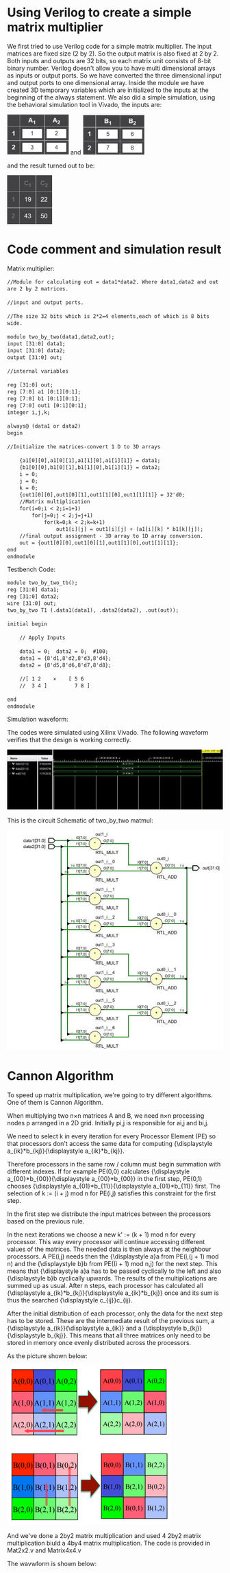 # Using Verilog to create a simple matrix multiplier
We first tried to use Verilog code for a simple matrix multiplier. The input matrices are fixed size (2 by 2). So the output matrix is also fixed at 2 by 2. Both inputs and outputs are 32 bits, so each matrix unit consists of 8-bit binary number.
Verilog doesn't allow you to have multi dimensional arrays as inputs or output ports. So we have converted the three dimensional input and output ports to one dimensional array. Inside the module we have created 3D temporary variables which are initialized to the inputs at the beginning of the always statement. 
We also did a simple simulation, using the behavioral simulation tool in Vivado, the inputs are:

![Alt text](https://github.com/d0zerLin/A1_09/blob/main/1.png) and ![Alt text](https://github.com/d0zerLin/A1_09/blob/main/2.png)

and the result turned out to be:

![Alt text](https://github.com/d0zerLin/A1_09/blob/main/3.png)
                                
# Code comment and simulation result
Matrix multiplier:

    //Module for calculating out = data1*data2. Where data1,data2 and out are 2 by 2 matrices.

    //input and output ports.

    //The size 32 bits which is 2*2=4 elements,each of which is 8 bits wide. 

    module two_by_two(data1,data2,out);   
    input [31:0] data1;
    input [31:0] data2;
    output [31:0] out; 
    
    //internal variables
    
    reg [31:0] out;
    reg [7:0] a1 [0:1][0:1];
    reg [7:0] b1 [0:1][0:1];
    reg [7:0] out1 [0:1][0:1]; 
    integer i,j,k;

    always@ (data1 or data2)
    begin
    
    //Initialize the matrices-convert 1 D to 3D arrays
    
        {a1[0][0],a1[0][1],a1[1][0],a1[1][1]} = data1;
        {b1[0][0],b1[0][1],b1[1][0],b1[1][1]} = data2;
        i = 0;
        j = 0;
        k = 0;
        {out1[0][0],out1[0][1],out1[1][0],out1[1][1]} = 32'd0; 
        //Matrix multiplication
        for(i=0;i < 2;i=i+1)
            for(j=0;j < 2;j=j+1)
                for(k=0;k < 2;k=k+1)
                    out1[i][j] = out1[i][j] + (a1[i][k] * b1[k][j]);
        //final output assignment - 3D array to 1D array conversion.    
        out = {out1[0][0],out1[0][1],out1[1][0],out1[1][1]};            
    end 
    endmodule

Testbench Code:

    module two_by_two_tb();
    reg [31:0] data1;
    reg [31:0] data2;
    wire [31:0] out;
    two_by_two T1 (.data1(data1), .data2(data2), .out(out));

    initial begin
    
        // Apply Inputs
        
        data1 = 0;  data2 = 0;  #100;
        data1 = {8'd1,8'd2,8'd3,8'd4};
        data2 = {8'd5,8'd6,8'd7,8'd8}; 
        
        //[ 1 2    ×    [ 5 6                                       
        //  3 4 ]         7 8 ]
        
    end      
    endmodule

Simulation waveform:

The codes were simulated using Xilinx Vivado. The following waveform verifies that the design is working correctly. 

![Alt text](https://github.com/d0zerLin/A1_09/blob/main/4.jpg)

This is the circuit Schematic of two_by_two matmul:

![Alt text](https://github.com/d0zerLin/A1_09/blob/main/5.jpg)




# Cannon Algorithm
To speed up matrix multiplication, we're going to try different algorithms. One of them is Cannon Algorithm.

When multiplying two n×n matrices A and B, we need n×n processing nodes p arranged in a 2D grid. Initially pi,j is responsible for ai,j and bi,j.

We need to select k in every iteration for every Processor Element (PE) so that processors don't access the same data for computing {\displaystyle a_{ik}*b_{kj}}{\displaystyle a_{ik}*b_{kj}}.

Therefore processors in the same row / column must begin summation with different indexes. If for example PE(0,0) calculates {\displaystyle a_{00}*b_{00}}{\displaystyle a_{00}*b_{00}} in the first step, PE(0,1) chooses {\displaystyle a_{01}*b_{11}}{\displaystyle a_{01}*b_{11}} first. The selection of k := (i + j) mod n for PE(i,j) satisfies this constraint for the first step.

In the first step we distribute the input matrices between the processors based on the previous rule.

In the next iterations we choose a new k' := (k + 1) mod n for every processor. This way every processor will continue accessing different values of the matrices. The needed data is then always at the neighbour processors. A PE(i,j) needs then the {\displaystyle a}a from PE(i,(j + 1) mod n) and the {\displaystyle b}b from PE((i + 1) mod n,j) for the next step. This means that {\displaystyle a}a has to be passed cyclically to the left and also {\displaystyle b}b cyclically upwards. The results of the multiplications are summed up as usual. After n steps, each processor has calculated all {\displaystyle a_{ik}*b_{kj}}{\displaystyle a_{ik}*b_{kj}} once and its sum is thus the searched {\displaystyle c_{ij}}c_{ij}.

After the initial distribution of each processor, only the data for the next step has to be stored. These are the intermediate result of the previous sum, a {\displaystyle a_{ik}}{\displaystyle a_{ik}} and a {\displaystyle b_{kj}}{\displaystyle b_{kj}}. This means that all three matrices only need to be stored in memory once evenly distributed across the processors.

As the picture shown below:

![Alt text](https://github.com/d0zerLin/A1_09/blob/main/%E5%9B%BE%E7%89%871.png)

And we've done a 2by2 matrix multiplication and used 4 2by2 matrix multiplication biuld a 4by4 matrix multiplication. The code is provided in Mat2x2.v and Matrix4x4.v

The wavwform is shown below:


